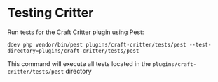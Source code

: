 # Testing Critter

Run tests for the Craft Critter plugin using Pest:
```
ddev php vendor/bin/pest plugins/craft-critter/tests/pest --test-directory=plugins/craft-critter/tests/pest
```

This command will execute all tests located in the `plugins/craft-critter/tests/pest` directory
